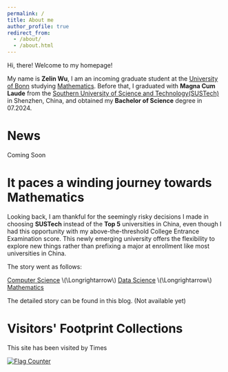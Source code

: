 ```yaml
---
permalink: /
title: About me
author_profile: true
redirect_from: 
  - /about/
  - /about.html
---
```


Hi, there! Welcome to my homepage!

My name is **Zelin Wu**, I am an incoming graduate student at the [University of Bonn](https://www.uni-bonn.de/en) studying [Mathematics](https://www.mathematics.uni-bonn.de/studium/en/study-programs/master-program-mathematics). Before that, I graduated with **Magna Cum Laude** from the [Southern University of Science and Technology(SUSTech)](https://www.sustech.edu.cn/en/) in Shenzhen, China, and obtained my **Bachelor of Science** degree in 07.2024.



News
======
Coming Soon



It paces a winding journey towards Mathematics
======
Looking back, I am thankful for the seemingly risky decisions I made in choosing **SUSTech** instead of the **Top 5** universities in China, even though I had this opportunity with my above-the-threshold College Entrance Examination score.
This newly emerging university offers the flexibility to explore new things rather than prefixing a major at enrollment like most universities in China.

The story went as follows:

[Computer Science](https://cse.sustech.edu.cn/en/) \\(\Longrightarrow\\) [Data Science](https://stat-ds.sustech.edu.cn/?lang=en-us) \\(\Longrightarrow\\) [Mathematics](https://math.sustech.edu.cn/?lang=en)

The detailed story can be found in this blog. (Not available yet)


Visitors' Footprint Collections
=====

<script async src="//busuanzi.ibruce.info/busuanzi/2.3/busuanzi.pure.mini.js"></script>
<span id="busuanzi_container_site_pv">This site has been visited by <span id="busuanzi_value_site_pv"></span> Times</span>

<a href="https://info.flagcounter.com/575G"><img src="https://s11.flagcounter.com/map/575G/size_m/txt_000000/border_CCCCCC/pageviews_0/viewers_0/flags_0/" alt="Flag Counter" border="0"></a>
